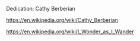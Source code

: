 Dedication: Cathy Berberian

https://en.wikipedia.org/wiki/Cathy_Berberian

https://en.wikipedia.org/wiki/I_Wonder_as_I_Wander
